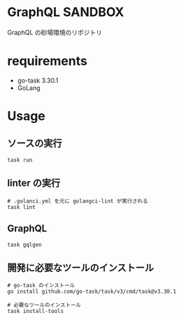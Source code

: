 # GraphQL SANDBOX

GraphQL の砂場環境のリポジトリ

# requirements

- go-task 3.30.1 
- GoLang

# Usage

## ソースの実行

```
task run
```

## linter の実行
```
# .golanci.yml を元に golangci-lint が実行される
task lint
```

## GraphQL

```
task gqlgen
```

## 開発に必要なツールのインストール

```
# go-task のインストール
go install github.com/go-task/task/v3/cmd/task@v3.30.1

# 必要なツールのインストール
task install-tools
```
